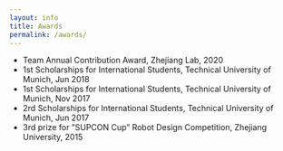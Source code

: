 ```yaml
---
layout: info
title: Awards 
permalink: /awards/
---
```


* Team Annual Contribution Award, Zhejiang Lab, 2020
* 1st Scholarships for International Students, Technical University of Munich, Jun 2018
* 1st Scholarships for International Students, Technical University of Munich, Nov 2017
* 2rd Scholarships for International Students, Technical University of Munich, Jun 2017
* 3rd prize for ”SUPCON Cup” Robot Design Competition, Zhejiang University, 2015

